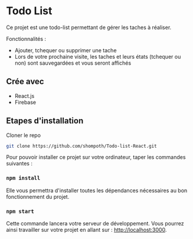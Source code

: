 # Todo List

Ce projet est une todo-list permettant de gérer les taches à réaliser.

Fonctionnalités :
- Ajouter, tchequer ou supprimer une tache
- Lors de votre prochaine visite, les taches et leurs états (tchequer ou non) sont sauvegardées et vous seront affichés

## Crée avec

* React.js
* Firebase

## Etapes d'installation

Cloner le repo
```sh
git clone https://github.com/shompoth/Todo-list-React.git
```

Pour pouvoir installer ce projet sur votre ordinateur, taper les commandes suivantes :

### `npm install`

Elle vous permettra d'installer toutes les dépendances nécessaires au bon fonctionnement du projet.

### `npm start`

Cette commande lancera votre serveur de développement. Vous pourrez ainsi travailler sur votre projet en allant sur : [http://localhost:3000](http://localhost:3000).

